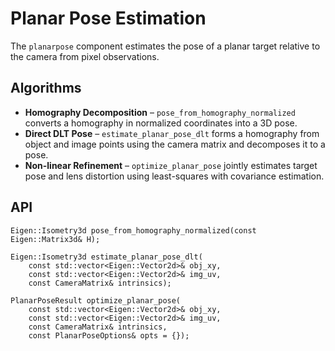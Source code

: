 # Planar Pose Estimation

The `planarpose` component estimates the pose of a planar target relative to the
camera from pixel observations.

## Algorithms

* **Homography Decomposition** – `pose_from_homography_normalized` converts a
  homography in normalized coordinates into a 3D pose.
* **Direct DLT Pose** – `estimate_planar_pose_dlt` forms a homography from
  object and image points using the camera matrix and decomposes it to a pose.
* **Non-linear Refinement** – `optimize_planar_pose` jointly estimates target
  pose and lens distortion using least-squares with covariance estimation.

## API

```
Eigen::Isometry3d pose_from_homography_normalized(const Eigen::Matrix3d& H);

Eigen::Isometry3d estimate_planar_pose_dlt(
    const std::vector<Eigen::Vector2d>& obj_xy,
    const std::vector<Eigen::Vector2d>& img_uv,
    const CameraMatrix& intrinsics);

PlanarPoseResult optimize_planar_pose(
    const std::vector<Eigen::Vector2d>& obj_xy,
    const std::vector<Eigen::Vector2d>& img_uv,
    const CameraMatrix& intrinsics,
    const PlanarPoseOptions& opts = {});
```
